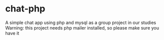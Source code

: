 # chat-php
A simple chat app using php and mysql as a group project in our studies
Warning: this project needs php mailer installed, so please make sure you have it

